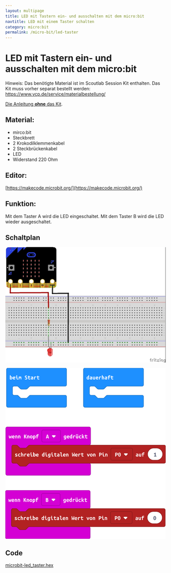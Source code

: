 ```yaml
---
layout: multipage
title: LED mit Tastern ein- und ausschalten mit dem micro:bit
navtitle: LED mit einem Taster schalten
category: micro:bit
permalink: /micro-bit/led-taster
---
```

# LED mit Tastern ein- und ausschalten mit dem micro:bit

<div class="alert alert-warning" role="alert">
Hinweis: Das benötigte Material ist im Scoutlab Session Kit enthalten. Das Kit muss vorher separat bestellt werden:
<a href="https://www.vcp.de/service/materialbestellung/#c288">https://www.vcp.de/service/materialbestellung/</a>
</div>

[Die Anleitung **ohne** das Kit](https://scoutlab.de/micro-bit/led-taster_ohne_kit).

## Material:

+ mirco:bit
+ Steckbrett
+ 2 Krokodilklemmenkabel
+ 2 Steckbrückenkabel
+ LED
+ Widerstand 220 Ohm

## Editor:

[https://makecode.microbit.org/](https://makecode.microbit.org/)

## Funktion:

Mit dem Taster A wird die LED eingeschaltet. Mit dem Taster B wird die LED wieder ausgeschaltet.

## Schaltplan

![](images/mircobit_led_taster_Steckplatine.jpg)

![](images/microbit-Screenshot_led_taster.png)

## Code
[microbit-led_taster.hex](appendix/microbit-led_taster.hex)
